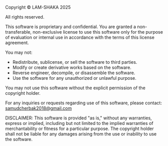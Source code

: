 Copyright © LAM-SHAKA 2025

All rights reserved.

This software is proprietary and confidential. You are granted a non-transferable, non-exclusive license to use this software only for the purpose of evaluation or internal use in accordance with the terms of this license agreement.

You may not:
- Redistribute, sublicense, or sell the software to third parties.
- Modify or create derivative works based on the software.
- Reverse engineer, decompile, or disassemble the software.
- Use the software for any unauthorized or unlawful purpose.

You may not use this software without the explicit permission of the copyright holder.

For any inquiries or requests regarding use of this software, please contact: samudcherbak2018@gmail.com

DISCLAIMER:
This software is provided "as is," without any warranties, express or implied, including but not limited to the implied warranties of merchantability or fitness for a particular purpose. The copyright holder shall not be liable for any damages arising from the use or inability to use the software.

